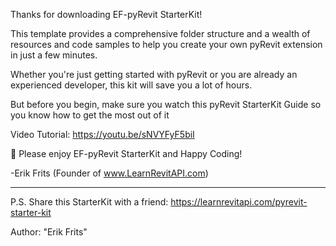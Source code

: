 Thanks for downloading EF-pyRevit StarterKit! 

This template provides a comprehensive folder structure 
and a wealth of resources and code samples to help you 
create your own pyRevit extension in just a few minutes. 

Whether you're just getting started with pyRevit or 
you are already an experienced developer, this kit
will save you a lot of hours.

But before you begin, make sure you watch 
this pyRevit StarterKit Guide so you know how to 
get the most out of it

Video Tutorial: https://youtu.be/sNVYFyF5biI

💟 Please enjoy EF-pyRevit StarterKit and Happy Coding!

-Erik Frits 
(Founder of www.LearnRevitAPI.com)

--------------------------------------------------
P.S.
Share this StarterKit with a friend:
https://learnrevitapi.com/pyrevit-starter-kit



Author: "Erik Frits"